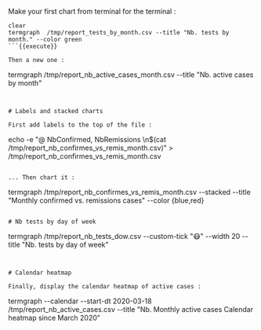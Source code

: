 Make your first chart from terminal for the terminal :

```
clear
termgraph  /tmp/report_tests_by_month.csv --title "Nb. tests by month." --color green
```{{execute}}

Then a new one :

```
termgraph  /tmp/report_nb_active_cases_month.csv --title "Nb. active cases by month"
```{{execute}}


# Labels and stacked charts

First add labels to the top of the file :

```
echo -e "@ NbConfirmed, NbRemissions \n$(cat /tmp/report_nb_confirmes_vs_remis_month.csv)" > /tmp/report_nb_confirmes_vs_remis_month.csv
```{{execute}}

... Then chart it :

```
termgraph /tmp/report_nb_confirmes_vs_remis_month.csv --stacked --title "Monthly confirmed vs. remissions cases" --color {blue,red}
```{{execute}}

# Nb tests by day of week

```
termgraph /tmp/report_nb_tests_dow.csv --custom-tick "😷" --width 20 --title "Nb. tests by day of week"
```{{execute}} 


# Calendar heatmap
 
Finally, display the calendar heatmap of active cases :

``` 
termgraph --calendar --start-dt 2020-03-18 /tmp/report_nb_active_cases.csv --title "Nb. Monthly active cases Calendar heatmap since March 2020"
```{{execute}}